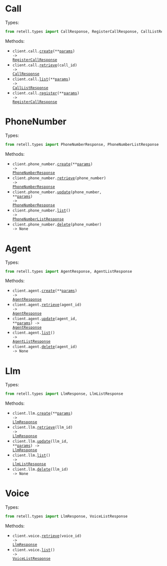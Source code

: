 # Call

Types:

```python
from retell.types import CallResponse, RegisterCallResponse, CallListResponse
```

Methods:

- <code title="post /create-phone-call">client.call.<a href="./src/retell/resources/call.py">create</a>(\*\*<a href="src/retell/types/call_create_params.py">params</a>) -> <a href="./src/retell/types/register_call_response.py">RegisterCallResponse</a></code>
- <code title="get /get-call/{call_id}">client.call.<a href="./src/retell/resources/call.py">retrieve</a>(call_id) -> <a href="./src/retell/types/call_response.py">CallResponse</a></code>
- <code title="get /list-calls">client.call.<a href="./src/retell/resources/call.py">list</a>(\*\*<a href="src/retell/types/call_list_params.py">params</a>) -> <a href="./src/retell/types/call_list_response.py">CallListResponse</a></code>
- <code title="post /register-call">client.call.<a href="./src/retell/resources/call.py">register</a>(\*\*<a href="src/retell/types/call_register_params.py">params</a>) -> <a href="./src/retell/types/register_call_response.py">RegisterCallResponse</a></code>

# PhoneNumber

Types:

```python
from retell.types import PhoneNumberResponse, PhoneNumberListResponse
```

Methods:

- <code title="post /create-phone-number">client.phone_number.<a href="./src/retell/resources/phone_number.py">create</a>(\*\*<a href="src/retell/types/phone_number_create_params.py">params</a>) -> <a href="./src/retell/types/phone_number_response.py">PhoneNumberResponse</a></code>
- <code title="get /get-phone-number/{phone_number}">client.phone_number.<a href="./src/retell/resources/phone_number.py">retrieve</a>(phone_number) -> <a href="./src/retell/types/phone_number_response.py">PhoneNumberResponse</a></code>
- <code title="patch /update-phone-number/{phone_number}">client.phone_number.<a href="./src/retell/resources/phone_number.py">update</a>(phone_number, \*\*<a href="src/retell/types/phone_number_update_params.py">params</a>) -> <a href="./src/retell/types/phone_number_response.py">PhoneNumberResponse</a></code>
- <code title="get /list-phone-numbers">client.phone_number.<a href="./src/retell/resources/phone_number.py">list</a>() -> <a href="./src/retell/types/phone_number_list_response.py">PhoneNumberListResponse</a></code>
- <code title="delete /delete-phone-number/{phone_number}">client.phone_number.<a href="./src/retell/resources/phone_number.py">delete</a>(phone_number) -> None</code>

# Agent

Types:

```python
from retell.types import AgentResponse, AgentListResponse
```

Methods:

- <code title="post /create-agent">client.agent.<a href="./src/retell/resources/agent.py">create</a>(\*\*<a href="src/retell/types/agent_create_params.py">params</a>) -> <a href="./src/retell/types/agent_response.py">AgentResponse</a></code>
- <code title="get /get-agent/{agent_id}">client.agent.<a href="./src/retell/resources/agent.py">retrieve</a>(agent_id) -> <a href="./src/retell/types/agent_response.py">AgentResponse</a></code>
- <code title="patch /update-agent/{agent_id}">client.agent.<a href="./src/retell/resources/agent.py">update</a>(agent_id, \*\*<a href="src/retell/types/agent_update_params.py">params</a>) -> <a href="./src/retell/types/agent_response.py">AgentResponse</a></code>
- <code title="get /list-agents">client.agent.<a href="./src/retell/resources/agent.py">list</a>() -> <a href="./src/retell/types/agent_list_response.py">AgentListResponse</a></code>
- <code title="delete /delete-agent/{agent_id}">client.agent.<a href="./src/retell/resources/agent.py">delete</a>(agent_id) -> None</code>

# Llm

Types:

```python
from retell.types import LlmResponse, LlmListResponse
```

Methods:

- <code title="post /create-retell-llm">client.llm.<a href="./src/retell/resources/llm.py">create</a>(\*\*<a href="src/retell/types/llm_create_params.py">params</a>) -> <a href="./src/retell/types/llm_response.py">LlmResponse</a></code>
- <code title="get /get-retell-llm/{llm_id}">client.llm.<a href="./src/retell/resources/llm.py">retrieve</a>(llm_id) -> <a href="./src/retell/types/llm_response.py">LlmResponse</a></code>
- <code title="patch /update-retell-llm/{llm_id}">client.llm.<a href="./src/retell/resources/llm.py">update</a>(llm_id, \*\*<a href="src/retell/types/llm_update_params.py">params</a>) -> <a href="./src/retell/types/llm_response.py">LlmResponse</a></code>
- <code title="get /list-retell-llms">client.llm.<a href="./src/retell/resources/llm.py">list</a>() -> <a href="./src/retell/types/llm_list_response.py">LlmListResponse</a></code>
- <code title="delete /delete-retell-llm/{llm_id}">client.llm.<a href="./src/retell/resources/llm.py">delete</a>(llm_id) -> None</code>

# Voice

Types:

```python
from retell.types import LlmResponse, VoiceListResponse
```

Methods:

- <code title="get /get-voice/{voice_id}">client.voice.<a href="./src/retell/resources/voice.py">retrieve</a>(voice_id) -> <a href="./src/retell/types/llm_response.py">LlmResponse</a></code>
- <code title="get /list-voices">client.voice.<a href="./src/retell/resources/voice.py">list</a>() -> <a href="./src/retell/types/voice_list_response.py">VoiceListResponse</a></code>
